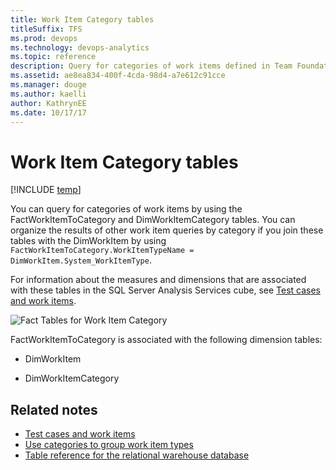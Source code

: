 ```yaml
---
title: Work Item Category tables
titleSuffix: TFS 
ms.prod: devops
ms.technology: devops-analytics
ms.topic: reference
description: Query for categories of work items defined in Team Foundation Server   
ms.assetid: ae8ea834-400f-4cda-98d4-a7e612c91cce
ms.manager: douge
ms.author: kaelliauthor: KathrynEE
ms.date: 10/17/17
---
```




# Work Item Category tables

[!INCLUDE [temp](../_shared/tfs-report-platform-version.md)]

You can query for categories of work items by using the FactWorkItemToCategory and DimWorkItemCategory tables. You can organize the results of other work item queries by category if you join these tables with the DimWorkItem by using `FactWorkItemToCategory.WorkItemTypeName = DimWorkItem.System_WorkItemType`.  
  
 For information about the measures and dimensions that are associated with these tables in the SQL Server Analysis Services cube, see [Test cases and work items](perspective-test-analyze-report-work.md).  
  
 ![Fact Tables for Work Item Category](_img/teamproj_factworkitemcategory.png "TeamProj_FactWorkItemCategory")  
  
 FactWorkItemToCategory is associated with the following dimension tables:  
  
-   DimWorkItem  
  
-   DimWorkItemCategory  
  
## Related notes 
-  [Test cases and work items](perspective-test-analyze-report-work.md)   
-  [Use categories to group work item types](../../work/customize/reference/use-categories-to-group-work-item-types.md)   
-  [Table reference for the relational warehouse database](table-reference-relational-warehouse-database.md)